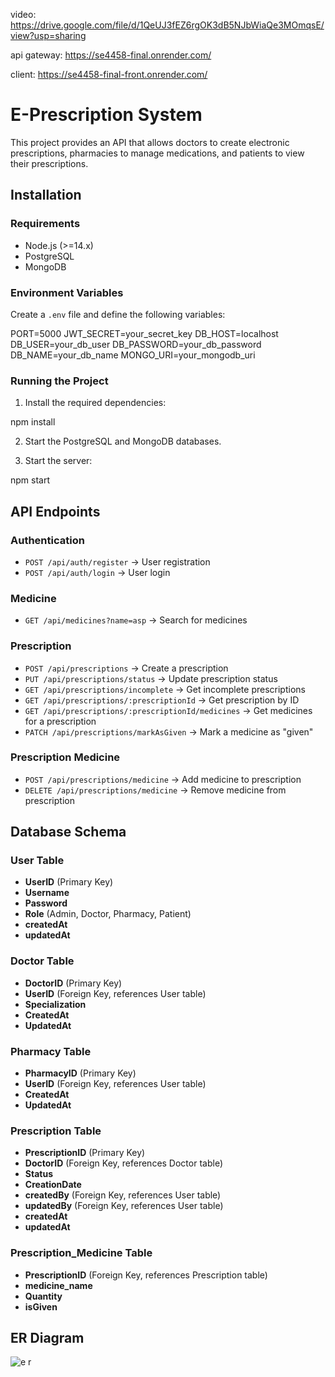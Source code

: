 
video: https://drive.google.com/file/d/1QeUJ3fEZ6rgOK3dB5NJbWiaQe3MOmqsE/view?usp=sharing

api gateway: https://se4458-final.onrender.com/

client: https://se4458-final-front.onrender.com/



# E-Prescription System

This project provides an API that allows doctors to create electronic prescriptions, pharmacies to manage medications, and patients to view their prescriptions.

## Installation

### Requirements
- Node.js (>=14.x)
- PostgreSQL
- MongoDB

### Environment Variables

Create a `.env` file and define the following variables:

PORT=5000 JWT_SECRET=your_secret_key DB_HOST=localhost DB_USER=your_db_user DB_PASSWORD=your_db_password DB_NAME=your_db_name MONGO_URI=your_mongodb_uri

### Running the Project

1. Install the required dependencies:

npm install

2. Start the PostgreSQL and MongoDB databases.

3. Start the server:

npm start

## API Endpoints

### Authentication
- `POST /api/auth/register` → User registration
- `POST /api/auth/login` → User login

### Medicine
- `GET /api/medicines?name=asp` → Search for medicines

### Prescription
- `POST /api/prescriptions` → Create a prescription
- `PUT /api/prescriptions/status` → Update prescription status
- `GET /api/prescriptions/incomplete` → Get incomplete prescriptions
- `GET /api/prescriptions/:prescriptionId` → Get prescription by ID
- `GET /api/prescriptions/:prescriptionId/medicines` → Get medicines for a prescription
- `PATCH /api/prescriptions/markAsGiven` → Mark a medicine as "given"

### Prescription Medicine
- `POST /api/prescriptions/medicine` → Add medicine to prescription
- `DELETE /api/prescriptions/medicine` → Remove medicine from prescription

## Database Schema

### User Table
- **UserID** (Primary Key)
- **Username**
- **Password**
- **Role** (Admin, Doctor, Pharmacy, Patient)
- **createdAt**
- **updatedAt**

### Doctor Table
- **DoctorID** (Primary Key)
- **UserID** (Foreign Key, references User table)
- **Specialization**
- **CreatedAt**
- **UpdatedAt**

### Pharmacy Table
- **PharmacyID** (Primary Key)
- **UserID** (Foreign Key, references User table)
- **CreatedAt**
- **UpdatedAt**

### Prescription Table
- **PrescriptionID** (Primary Key)
- **DoctorID** (Foreign Key, references Doctor table)
- **Status**
- **CreationDate**
- **createdBy** (Foreign Key, references User table)
- **updatedBy** (Foreign Key, references User table)
- **createdAt**
- **updatedAt**

### Prescription_Medicine Table
- **PrescriptionID** (Foreign Key, references Prescription table)
- **medicine_name**
- **Quantity**
- **isGiven**

## ER Diagram

![e r](https://github.com/user-attachments/assets/9468946f-02e3-4647-b3ee-cc58bae50721)

